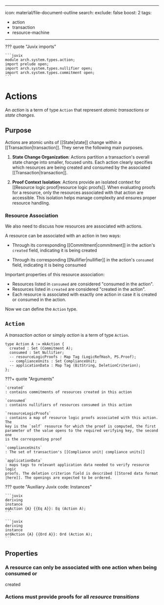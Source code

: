 
---
icon: material/file-document-outline
search:
  exclude: false
  boost: 2
tags:
  - action
  - transaction
  - resource-machine
---

??? quote "Juvix imports"

    ```juvix
    module arch.system.types.action;
    import prelude open;
    import arch.system.types.nullifier open;
    import arch.system.types.commitment open;
    ```

# Actions

An *action* is a term of type `Action` that represent *atomic transactions* or
*state changes*.

## Purpose

Actions are atomic units of [[State|state]] change within a
[[Transaction|transaction]]. They serve the following main purposes.

1. **State Change Organization**: Actions partition a transaction's overall
state change into smaller, focused units. Each action clearly specifies which
resources are being created and consumed by the associated [[Transaction|transaction]].

2. **Proof Context Isolation**: Actions provide an isolated context for
[[Resource logic proof|resource logic proofs]]. When evaluating proofs for a
resource, only the resources associated with that action are accessible. This
isolation helps manage complexity and ensures proper resource handling.

### Resource Association

We also need to discuss how resources are associated with actions.

A resource can be associated with an action in two ways:

- Through its corresponding [[Commitment|commitment]] in the action's `created`
field, indicating it is being created

- Through its corresponding [[Nullifier|nullifier]] in the action's `consumed`
field, indicating it is being consumed

Important properties of this resource association:

- Resources listed in `consumed` are considered "consumed in the action".
- Resources listed in `created` are considered "created in the action".
- Each resource is associated with exactly one action in case it is created or
consumed in the action.

Now we can define the `Action` type.

## `Action`

A *transaction action* or simply *action* is a term of type `Action`.

```juvix
type Action A := mkAction {
  created : Set (Commitment A);
  consumed : Set Nullifier;
  -- resourceLogicProofs : Map Tag (LogicRefHash, PS.Proof);
  -- complianceUnits : Set ComplianceUnit;
  -- applicationData : Map Tag (BitString, DeletionCriterion);
};
```

???+ quote "Arguments"

    `created`
    : contains commitments of resources created in this action

    `consumed`
    : contains nullifiers of resources consumed in this action

    `resourceLogicProofs`
    : contains a map of resource logic proofs associated with this action. The
    key is the `self` resource for which the proof is computed, the first
    parameter of the value opens to the required verifying key, the second one
    is the corresponding proof

    `complianceUnits`
    : The set of transaction's [[Compliance unit| compliance units]]

    `applicationData`
    : maps tags to relevant application data needed to verify resource logic
    proofs. The deletion criterion field is described [[Stored data format
    |here]]. The openings are expected to be ordered.

??? quote "Auxiliary Juvix code: Instances"

    ```juvix
    deriving
    instance
    eqAction {A} {{Eq A}}: Eq (Action A);
    ```

    ```juvix
    deriving
    instance
    ordAction {A} {{Ord A}}: Ord (Action A);
    ```


## Properties

### A resource can only be associated with one action when being consumed or
created

### Actions must provide proofs for all *resource transitions*

<!--

!!! note

    `resourceLogicProofs` type: For function privacy, we assume that the
    produced logic proof is recursive, and the verifying key used to verify the
    proof is either universal and publicly known (in case we have a recursion) -
    then the verifying key for the inner proof is committed to in the
    `LogicRefHash` parameter - or it is contained directly in the `LogicRefHash`
    parameter. This part isn't properly generalised yet.


!!! note

    Unlike transactions, actions don't need to be balanced, but if an action is
    valid and balanced, it is sufficient to create a balanced transaction.

## Interface

```juvix
-- axiom
-- create
--   (nfs : Set (NullifierKey, Resource))
--   (created : Set Resource)
--   (applicationData : ApplicationData) -> Action;

-- axiom
-- delta (action : Action) -> DeltaHash;

-- axiom
-- verify (action : Action) -> Bool;
```


## Proofs

For each resource consumed or created in the action, it is required to provide a
proof that the logic associated with that resource evaluates to `True` given the
input parameters that describe the state transition induced by the action. The
number of such proofs in an action equals to the amount of resources (both
created and consumed) in that action, even if some resources have the same
logics. Resource logic proofs are further described [[Resource logic proof |
here]].

## `create`

Given a set of input resource objects `consumedResources: Set (NullifierKey,
Resource, CMtreePath)`, a set of output resource plaintexts `createdResources:
Set Resource`, and `applicationData`, including a set of application inputs
required by resource logics, an action is computed the following way:

1. Partition action into compliance units and compute a compliance proof for
each unit. Put the information about the units in `action.complianceUnits`

2. For each resource, compute a resource logic proof. Associate each proof with
the tag of the resource and the logic hash reference. Put the resulting map in
`action.resourceLogicProofs`

3. `action.consumed = r.nullifier(nullifierKey) for r in consumedResources`

4. `action.created = r.commitment() for r in createdResources`

5. `action.applicationData = applicationData`

## `verify`

Validity of an action can only be determined for actions that are associated
with a transaction. Assuming that an action is associated with a transaction, an
action is considered valid if all of the following conditions hold:

1. action input resources have valid resource logic proofs associated with them:
`verify(RLVerifyingKey, RLInstance, RLproof) = True`

2. action output resources have valid resource logic proofs associated with
them: `verify(RLVerifyingKey, RLInstance, RLproof) = True`

3. all compliance proofs are valid: `complianceUnit.verify() = True`

4. transaction's $rts$ field contains correct `CMtree` roots (that were actual
`CMtree` roots at some epochs) used to prove the existence of consumed resources
in the compliance proofs.

## `delta`

`action.delta() -> DeltaHash` is a computable component used to compute
`transactionDelta`. It is computed from `r.delta()` of the resources that
comprise the action and defined as `action.delta() = sum(cu.delta() for cu in
action.complianceUnits)`.

-->